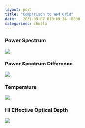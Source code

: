 ```yaml
---
layout: post
title: "Comparison to WDM Grid"
date:   2021-09-07 010:00:24 -0800
categorines: cholla
---
```




### Power Spectrum


<img src="{{ site.url }}assets/images/flux_ps_zreion5p4.png"> 



### Power Spectrum Difference



<img src="{{ site.url }}assets/images/flux_ps_difference_zreion5p4.png"> 


### Temperature


<img src="{{ site.url }}assets/images/fig_T0_fit_to_boera_zreion5p4.png"> 



### HI Effective Optical Depth


<img src="{{ site.url }}assets/images/fig_tau_HI_fit_to_boera_zreion5p4.png">

